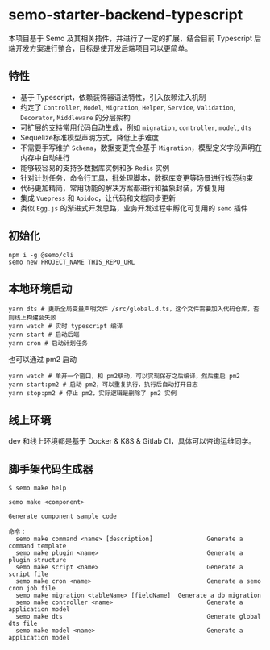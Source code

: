 # semo-starter-backend-typescript

本项目基于 Semo 及其相关插件，并进行了一定的扩展，结合目前 Typescript 后端开发方案进行整合，目标是使开发后端项目可以更简单。

## 特性

- 基于 Typescript，依赖装饰器语法特性，引入依赖注入机制
- 约定了 `Controller`, `Model`, `Migration`, `Helper`, `Service`, `Validation`, `Decorator`, `Middleware` 的分层架构
- 可扩展的支持常用代码自动生成，例如 `migration`, `controller`, `model`, `dts`
- Sequelize标准模型声明方式，降低上手难度
- 不需要手写维护 `Schema`，数据变更完全基于 `Migration`，模型定义字段声明在内存中自动进行
- 能够较容易的支持多数据库实例和多 `Redis` 实例
- 针对计划任务，命令行工具，批处理脚本，数据库变更等场景进行规范约束
- 代码更加精简，常用功能的解决方案都进行和抽象封装，方便复用
- 集成 `Vuepress` 和 `Apidoc`，让代码和文档同步更新
- 类似 `Egg.js` 的渐进式开发思路，业务开发过程中孵化可复用的 `semo` 插件

## 初始化

```
npm i -g @semo/cli
semo new PROJECT_NAME THIS_REPO_URL
```


## 本地环境启动

```
yarn dts # 更新全局变量声明文件 /src/global.d.ts，这个文件需要加入代码仓库，否则线上构建会失败
yarn watch # 实时 typescript 编译
yarn start # 启动后端
yarn cron # 启动计划任务
```

也可以通过 pm2 启动

```
yarn watch # 单开一个窗口，和 pm2联动，可以实现保存之后编译，然后重启 pm2
yarn start:pm2 # 启动 pm2，可以重复执行，执行后自动打开日志
yarn stop:pm2 # 停止 pm2，实际逻辑是删除了 pm2 实例
```

## 线上环境

dev 和线上环境都是基于 Docker & K8S & Gitlab CI，具体可以咨询运维同学。

## 脚手架代码生成器

```
$ semo make help

semo make <component>

Generate component sample code

命令：
  semo make command <name> [description]               Generate a command template
  semo make plugin <name>                              Generate a plugin structure
  semo make script <name>                              Generate a script file
  semo make cron <name>                                Generate a semo cron job file
  semo make migration <tableName> [fieldName]  Generate a db migration
  semo make controller <name>                          Generate a application model
  semo make dts                                        Generate global dts file
  semo make model <name>                               Generate a application model
```
